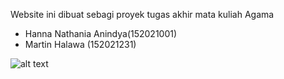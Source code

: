 Website ini dibuat sebagi proyek tugas akhir mata kuliah Agama


- Hanna Nathania Anindya(152021001)
- Martin Halawa (152021231)

![alt text](https://github.com/JustTin1/Website_Gereja_Tubes_Agama/blob/main/images/thumbnail.png?raw=true)
